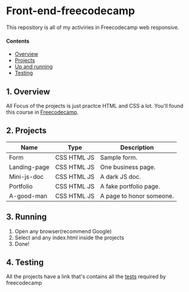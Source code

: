 # Front-end-freecodecamp

This repository is all of my activiries in Freecodecamp web responsive.

#### Contents

- [Overview](#1-overview)
- [Projects](#2-projects)
- [Up and running](#3-Running)
- [Testing](#4-testing)

## 1. Overview

All Focus of the projects is just practce HTML and CSS a lot. You'll found this course in [Freecodecamp](https://www.freecodecamp.org).

## 2. Projects

| Name          | Type        | Description                                     |
| --------------|-------------|-------------------------------------------------|
| Form          | CSS HTML JS | Sample form.                                    |
| Landing-page  | CSS HTML JS | One business page.                              |
| Mini-js-doc   | CSS HTML JS | A dark JS doc.                                  |
| Portfolio     | CSS HTML JS | A fake portfolio page.                          |
| A-good-man    | CSS HTML JS | A page to honor someone.                        |

## 3. Running

1. Open any browser(recommend Google)
2. Select and any index.html inside the projects 
3. Done!

## 4. Testing

All the projects have a link that's contains all the [tests](https://www.freecodecamp.org) required by freecodecamp

